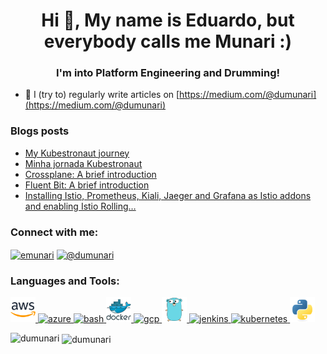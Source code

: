 <h1 align="center">Hi 👋, My name is Eduardo, but everybody calls me Munari :)</h1>
<h3 align="center">I'm into Platform Engineering and Drumming!</h3>

- 📝 I (try to) regularly write articles on [https://medium.com/@dumunari](https://medium.com/@dumunari)

### Blogs posts
<!-- BLOG-POST-LIST:START -->
- [My Kubestronaut journey](https://medium.com/@dumunari/my-kubestronaut-journey-9b2546c81b97?source=rss-2c0a14d4779b------2)
- [Minha jornada Kubestronaut](https://medium.com/@dumunari/minha-jornada-kubestronaut-00b26d942527?source=rss-2c0a14d4779b------2)
- [Crossplane: A brief introduction](https://faun.pub/crossplane-a-brief-introduction-29fa660e0b23?source=rss-2c0a14d4779b------2)
- [Fluent Bit: A brief introduction](https://faun.pub/fluent-bit-a-brief-introduction-3a9044312fe3?source=rss-2c0a14d4779b------2)
- [Installing Istio, Prometheus, Kiali, Jaeger and Grafana as Istio addons and enabling Istio Rolling…](https://faun.pub/installing-istio-prometheus-kiali-jaeger-and-grafana-as-istio-addons-and-enabling-istio-rolling-384e4dbaacd?source=rss-2c0a14d4779b------2)
<!-- BLOG-POST-LIST:END -->

<h3 align="left">Connect with me:</h3>
<p align="left">
<a href="https://linkedin.com/in/emunari" target="blank"><img align="center" src="https://raw.githubusercontent.com/rahuldkjain/github-profile-readme-generator/master/src/images/icons/Social/linked-in-alt.svg" alt="emunari" height="30" width="40" /></a>
<a href="https://medium.com/@dumunari" target="blank"><img align="center" src="https://raw.githubusercontent.com/rahuldkjain/github-profile-readme-generator/master/src/images/icons/Social/medium.svg" alt="@dumunari" height="30" width="40" /></a>
</p>

<h3 align="left">Languages and Tools:</h3>
<p align="left"> <a href="https://aws.amazon.com" target="_blank" rel="noreferrer"> <img src="https://raw.githubusercontent.com/devicons/devicon/master/icons/amazonwebservices/amazonwebservices-original-wordmark.svg" alt="aws" width="40" height="40"/> </a> <a href="https://azure.microsoft.com/en-in/" target="_blank" rel="noreferrer"> <img src="https://www.vectorlogo.zone/logos/microsoft_azure/microsoft_azure-icon.svg" alt="azure" width="40" height="40"/> </a> <a href="https://www.gnu.org/software/bash/" target="_blank" rel="noreferrer"> <img src="https://www.vectorlogo.zone/logos/gnu_bash/gnu_bash-icon.svg" alt="bash" width="40" height="40"/> </a> <a href="https://www.docker.com/" target="_blank" rel="noreferrer"> <img src="https://raw.githubusercontent.com/devicons/devicon/master/icons/docker/docker-original-wordmark.svg" alt="docker" width="40" height="40"/> </a> <a href="https://cloud.google.com" target="_blank" rel="noreferrer"> <img src="https://www.vectorlogo.zone/logos/google_cloud/google_cloud-icon.svg" alt="gcp" width="40" height="40"/> </a> <a href="https://golang.org" target="_blank" rel="noreferrer"> <img src="https://raw.githubusercontent.com/devicons/devicon/master/icons/go/go-original.svg" alt="go" width="40" height="40"/> </a> <a href="https://www.jenkins.io" target="_blank" rel="noreferrer"> <img src="https://www.vectorlogo.zone/logos/jenkins/jenkins-icon.svg" alt="jenkins" width="40" height="40"/> </a> <a href="https://kubernetes.io" target="_blank" rel="noreferrer"> <img src="https://www.vectorlogo.zone/logos/kubernetes/kubernetes-icon.svg" alt="kubernetes" width="40" height="40"/> </a> <a href="https://www.python.org" target="_blank" rel="noreferrer"> <img src="https://raw.githubusercontent.com/devicons/devicon/master/icons/python/python-original.svg" alt="python" width="40" height="40"/> </a> </p>

<p><img align="left" src="https://github-readme-stats.vercel.app/api/top-langs?username=dumunari&show_icons=true&theme=dark&locale=en&layout=compact" alt="dumunari" /></p>

<p>&nbsp;<img align="center" src="https://github-readme-stats.vercel.app/api?username=dumunari&show_icons=true&theme=dark&locale=en" alt="dumunari" /></p>
